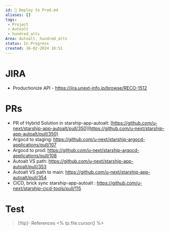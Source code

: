 ```yaml
---
id: 🎯 Deploy to Prod.md
aliases: []
tags: 
 - Project
 - Autoalt
 - hundred_alts
Area: Autoalt, hundred_alts
status: In Progress
created: 16-02-2024 10:51
---
```


# JIRA
* Productionize API - https://jira.unext-info.jp/browse/RECO-1512 

# PRs
* PR of Hybrid Solution in starship-app-autoalt: [https://github.com/u-next/starship-app-autoalt/pull/350](https://github.com/u-next/starship-app-autoalt/pull/350)
* Argocd to staging: https://github.com/u-next/starship-argocd-applications/pull/107
* Argocd to prod: https://github.com/u-next/starship-argocd-applications/pull/108
* Autoalt VS path: https://github.com/u-next/starship-app-autoalt/pull/353
* Autoalt VS path to main: https://github.com/u-next/starship-app-autoalt/pull/354
* CICD, brick sync starship-app-autoalt : https://github.com/u-next/starship-cicd-tools/pull/115

# Test
> [!tip]- References
> <% tp.file.cursor() %>
